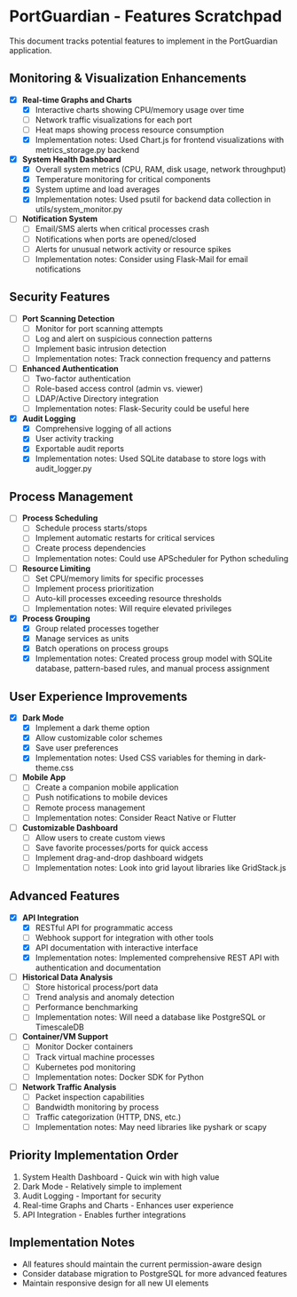# PortGuardian - Features Scratchpad

This document tracks potential features to implement in the PortGuardian application.

## Monitoring & Visualization Enhancements

- [x] **Real-time Graphs and Charts**
  - [x] Interactive charts showing CPU/memory usage over time
  - [ ] Network traffic visualizations for each port
  - [ ] Heat maps showing process resource consumption
  - [x] Implementation notes: Used Chart.js for frontend visualizations with metrics_storage.py backend

- [x] **System Health Dashboard**
  - [x] Overall system metrics (CPU, RAM, disk usage, network throughput)
  - [x] Temperature monitoring for critical components
  - [x] System uptime and load averages
  - [x] Implementation notes: Used psutil for backend data collection in utils/system_monitor.py

- [ ] **Notification System**
  - [ ] Email/SMS alerts when critical processes crash
  - [ ] Notifications when ports are opened/closed
  - [ ] Alerts for unusual network activity or resource spikes
  - [ ] Implementation notes: Consider using Flask-Mail for email notifications

## Security Features

- [ ] **Port Scanning Detection**
  - [ ] Monitor for port scanning attempts
  - [ ] Log and alert on suspicious connection patterns
  - [ ] Implement basic intrusion detection
  - [ ] Implementation notes: Track connection frequency and patterns

- [ ] **Enhanced Authentication**
  - [ ] Two-factor authentication
  - [ ] Role-based access control (admin vs. viewer)
  - [ ] LDAP/Active Directory integration
  - [ ] Implementation notes: Flask-Security could be useful here

- [x] **Audit Logging**
  - [x] Comprehensive logging of all actions
  - [x] User activity tracking
  - [x] Exportable audit reports
  - [x] Implementation notes: Used SQLite database to store logs with audit_logger.py

## Process Management

- [ ] **Process Scheduling**
  - [ ] Schedule process starts/stops
  - [ ] Implement automatic restarts for critical services
  - [ ] Create process dependencies
  - [ ] Implementation notes: Could use APScheduler for Python scheduling

- [ ] **Resource Limiting**
  - [ ] Set CPU/memory limits for specific processes
  - [ ] Implement process prioritization
  - [ ] Auto-kill processes exceeding resource thresholds
  - [ ] Implementation notes: Will require elevated privileges

- [x] **Process Grouping**
  - [x] Group related processes together
  - [x] Manage services as units
  - [x] Batch operations on process groups
  - [x] Implementation notes: Created process group model with SQLite database, pattern-based rules, and manual process assignment

## User Experience Improvements

- [x] **Dark Mode**
  - [x] Implement a dark theme option
  - [x] Allow customizable color schemes
  - [x] Save user preferences
  - [x] Implementation notes: Used CSS variables for theming in dark-theme.css

- [ ] **Mobile App**
  - [ ] Create a companion mobile application
  - [ ] Push notifications to mobile devices
  - [ ] Remote process management
  - [ ] Implementation notes: Consider React Native or Flutter

- [ ] **Customizable Dashboard**
  - [ ] Allow users to create custom views
  - [ ] Save favorite processes/ports for quick access
  - [ ] Implement drag-and-drop dashboard widgets
  - [ ] Implementation notes: Look into grid layout libraries like GridStack.js

## Advanced Features

- [x] **API Integration**
  - [x] RESTful API for programmatic access
  - [ ] Webhook support for integration with other tools
  - [x] API documentation with interactive interface
  - [x] Implementation notes: Implemented comprehensive REST API with authentication and documentation

- [ ] **Historical Data Analysis**
  - [ ] Store historical process/port data
  - [ ] Trend analysis and anomaly detection
  - [ ] Performance benchmarking
  - [ ] Implementation notes: Will need a database like PostgreSQL or TimescaleDB

- [ ] **Container/VM Support**
  - [ ] Monitor Docker containers
  - [ ] Track virtual machine processes
  - [ ] Kubernetes pod monitoring
  - [ ] Implementation notes: Docker SDK for Python

- [ ] **Network Traffic Analysis**
  - [ ] Packet inspection capabilities
  - [ ] Bandwidth monitoring by process
  - [ ] Traffic categorization (HTTP, DNS, etc.)
  - [ ] Implementation notes: May need libraries like pyshark or scapy

## Priority Implementation Order

1. System Health Dashboard - Quick win with high value
2. Dark Mode - Relatively simple to implement
3. Audit Logging - Important for security
4. Real-time Graphs and Charts - Enhances user experience
5. API Integration - Enables further integrations

## Implementation Notes

- All features should maintain the current permission-aware design
- Consider database migration to PostgreSQL for more advanced features
- Maintain responsive design for all new UI elements

